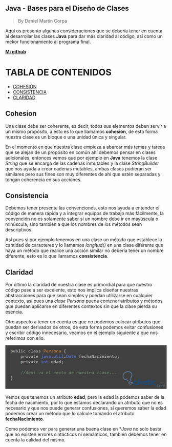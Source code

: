 
## Java - Bases para el Diseño de Clases

> By Daniel Martin Corpa


Aquí os presento algunas consideraciones que se debería tener en cuenta al desarrollar las clases **Java** para dar más claridad al código, así como un mekor funcionamiento al programa final.

**[Mi github]( https://github.com/danicorpa/CleanCode/)**

# TABLA DE CONTENIDOS
- [COHESIÓN](#cohesion)
- [CONSISTENCIA](#consistencia)
- [CLARIDAD](#claridad)

## Cohesion

Una clase debe ser coherente, es decir, todos sus elementos deben servir a un mismo propósito, 
a esto es lo que llamamos **cohesión**, de esta forma nuestra clase es un bloque o una unidad única y singular.

En el momento en que nuestra clase empieza a abarcar más temas y tareas que se alejan de un propósito en común ahí debemos pensar en clases adicionales, entonces vemos que por ejemplo en **Java** tenemos la clase 
*String* que se encarga de las cadenas inmutables y la clase *StringBuilder* que nos ayuda a crear cadenas mutables, 
ambas clases pudieran ser similares pero sus fines son muy diferentes de ahí que estén separadas y tengan coherencia 
en sus acciones.

## Consistencia

Debemos tener presente las convenciones, esto nos ayuda a entender el código de manera rápida y a integrar equipos 
de trabajo más fácilmente, la convención no es solamente saber si un nombre debe ir en mayúscula o minúscula, 
sino también a que los nombres de los métodos sean descriptivos.

Así pues si por ejemplo tenemos en una clase un método que establece la cantidad de caracteres y lo llamamos 
*longitud()* en una clase diferente que haya un método que realice una acción similar no debería tener 
un nombre diferente, esto es lo que llamamos **consistencia**.

## Claridad

Por último la claridad de nuestra clase es primordial para que nuestro código pase a ser excelente, esto nos implica diseñar nuestras abstracciones para que sean simples y puedan utilizarse en cualquier contexto, 
así pues una *clase Persona* pueda contener atributos y métodos que puedan aplicarse en diferentes contextos sin que 
la clase pierda su esencia.


Otro aspecto a tener en cuenta es que no podemos colocar atributos que puedan ser derivados de otros, de esta forma podemos evitar confusiones y escribir código innecesario, veamos en el ejemplo siguiente a que nos referimos con ello.


![](/img/tutorials-2308-0-04393300-1405804343.jpg)


Vemos que tenemos un atributo **edad**, pero la edad la podemos saber de la fecha de nacimiento, por lo que estamos declarando un atributo que no es necesario y que nos puede generar confusiones, si queremos saber la edad podemos crear un método que lo calcule tomando el atributo **fechaNacimiento**.

Como podemos ver para generar una buena clase en **Java* no solo basta que no existen errores sintácticos ni semánticos, también debemos tener en cuenta la calidad del mismo.